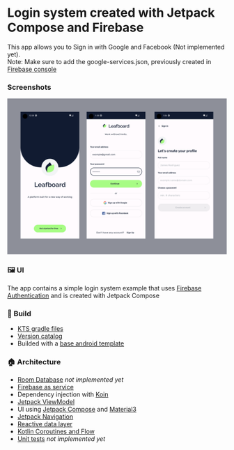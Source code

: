 # Login system created with Jetpack Compose and Firebase

This app allows you to Sign in with Google and Facebook (Not implemented yet).<br>
Note: Make sure to add the google-services.json, previously created in [Firebase console](https://console.firebase.google.com/)

### Screenshots

<img src="screenshots/header.png" alt="screenshot">


### 🖼️ UI

The app contains a simple login system example that uses [Firebase Authentication](https://firebase.google.com/docs/auth?hl=es-419) and is created with Jetpack Compose


### 🧱 Build

* [KTS gradle files](https://docs.gradle.org/current/userguide/kotlin_dsl.html)
* [Version catalog](https://docs.gradle.org/current/userguide/platforms.html)
* Builded with a [base android template](https://github.com/LMedez/android-templates/tree/base-firebase)

### 🏠 Architecture

* [Room Database](https://developer.android.com/training/data-storage/room) *not implemented yet*
* [Firebase as service](https://firebase.google.com/)
* Dependency injection with [Koin](https://insert-koin.io/)
* [Jetpack ViewModel](https://developer.android.com/topic/libraries/architecture/viewmodel)
* UI using [Jetpack Compose](https://developer.android.com/jetpack/compose) and
  [Material3](https://developer.android.com/jetpack/androidx/releases/compose-material3)
* [Jetpack Navigation](https://developer.android.com/jetpack/compose/navigation)
* [Reactive data layer](https://developer.android.com/topic/architecture/data-layer)
* [Kotlin Coroutines and Flow](https://developer.android.com/kotlin/coroutines)
* [Unit tests](https://developer.android.com/training/testing/local-tests) *not implemented yet*
